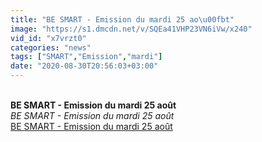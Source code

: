 ```yaml
---
title: "BE SMART - Emission du mardi 25 ao\u00fbt"
image: "https://s1.dmcdn.net/v/SQEa41VHP23VN6iVw/x240"
vid_id: "x7vrzt0"
categories: "news"
tags: ["SMART","Emission","mardi"]
date: "2020-08-30T20:56:03+03:00"
---
```

<br><b>BE SMART - Emission du mardi 25 août</b><br> <i>BE SMART - Emission du mardi 25 août</i><br> <u>BE SMART - Emission du mardi 25 août</u>
